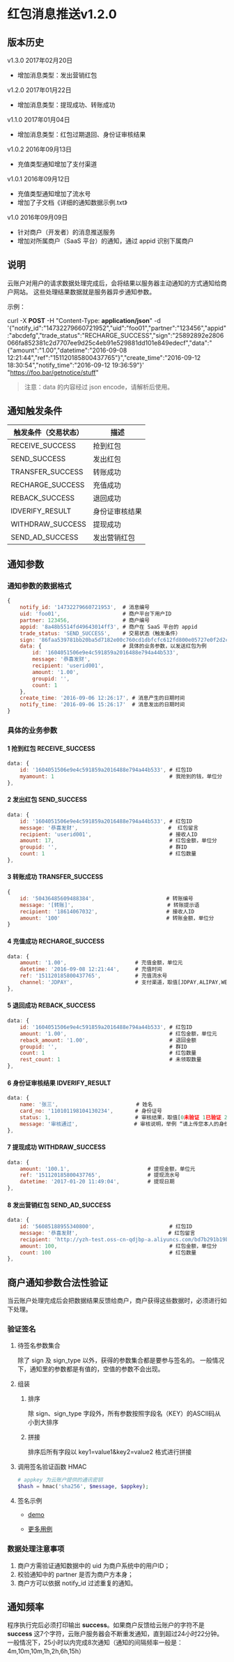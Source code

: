 # 红包消息推送v1.2.0

## 版本历史

v1.3.0 2017年02月20日

* 增加消息类型：发出营销红包

v1.2.0 2017年01月22日

* 增加消息类型：提现成功、转账成功
 
v1.1.0 2017年01月04日

* 增加消息类型：红包过期退回、身份证审核结果

v1.0.2 2016年09月13日

* 充值类型通知增加了支付渠道

v1.0.1 2016年09月12日

* 充值类型通知增加了流水号
* 增加了子文档《详细的通知数据示例.txt》

v1.0 2016年09月09日

* 针对商户（开发者）的消息推送服务
* 增加对所属商户（SaaS 平台）的通知，通过 appid 识别下属商户

## 说明

云账户对用户的请求数据处理完成后，会将结果以服务器主动通知的方式通知给商户网站。
这些处理结果数据就是服务器异步通知参数。

示例：

curl -X __POST__ -H "Content-Type: __application/json__" -d '{"notify_id":"14732279660721952","uid":"foo01","partner":"123456","appid":"abcdefg","trade_status":"RECHARGE_SUCCESS","sign":"25892892e2806066fa852381c2d7707ee9d25c4eb91e529881dd101e849edecf","data":"{\"amount\":\"1.00\",\"datetime\":\"2016-09-08 12:21:44\",\"ref\":\"151120185800437765\"}","create_time":"2016-09-12 18:30:54","notify_time":"2016-09-12 19:36:59"}' "https://foo.bar/getnotice/stuff"

> 注意：data 的内容经过 json encode，请解析后使用。


## 通知触发条件

|触发条件（交易状态）|描述|
|-----------------|------------|
|RECEIVE_SUCCESS  |抢到红包     |
|SEND_SUCCESS     |发出红包     |
|TRANSFER_SUCCESS |转账成功     |
|RECHARGE_SUCCESS |充值成功     |
|REBACK_SUCCESS   |退回成功     |
|IDVERIFY_RESULT  |身份证审核结果|
|WITHDRAW_SUCCESS |提现成功     |
|SEND_AD_SUCCESS  |发出营销红包  |

## 通知参数

### 通知参数的数据格式

```js
{
    notify_id: '14732279660721953',  # 消息编号
    uid: 'foo01',                    # 商户平台下用户ID
    partner: 123456,                 # 商户编号
    appid: '8a48b5514fd49643014ff3', # 商户在 SaaS 平台的 appid
    trade_status: 'SEND_SUCCESS',    # 交易状态（触发条件）
    sign: '86faa539781bb20ba5d7182e00c760cd1dbfcfc612fd800e05727e0f2d2c875c',
    data: {                          # 具体的业务参数，以发送红包为例
        id: '1604051506e9e4c591859a2016488e794a44b533',
        message: '恭喜发财',                            
        recipient: 'userid001',                        
        amount: '1.00',                                
        groupid: '',                                   
        count: 1                                       
    },
    create_time: '2016-09-06 12:26:17', # 消息产生的日期时间
    notify_time: '2016-09-06 15:26:17'  # 消息发出的日期时间
}
```
### 具体的业务参数

#### 1 抢到红包 RECEIVE_SUCCESS

```js
data: {
    id: '1604051506e9e4c591859a2016488e794a44b533', # 红包ID
    myamount: 1                                     # 我抢到的钱，单位分
},
```

#### 2 发出红包 SEND_SUCCESS

```js
data: {
    id: '1604051506e9e4c591859a2016488e794a44b533', # 红包ID
    message: '恭喜发财',                             #  红包留言
    recipient: 'userid001',                         # 接收人ID
    amount: 17,                                     # 红包金额，单位分
    groupid: '',                                    # 群ID
    count: 1                                        # 红包数量
},
```

#### 3 转账成功 TRANSFER_SUCCESS

```js
{
    id: '50436485609488384',                       # 转账编号
    message: '[转账]',                              # 转账提示语
    recipient: '18614067032',                      # 接收人ID
    amount: '100'                                  # 转账金额，单位分
}
```

#### 4 充值成功 RECHARGE_SUCCESS

```js
data: {
    amount: '1.00',                      # 充值金额，单位元
    datetime: '2016-09-08 12:21:44',     # 充值时间
    ref: '151120185800437765',           # 充值流水号         
    channel: 'JDPAY',                    # 支付渠道，取值[JDPAY,ALIPAY,WECHAT]
},
```

#### 5 退回成功 REBACK_SUCCESS

```js
data: {
    id: '1604051506e9e4c591859a2016488e794a44b533', # 红包ID
    amount: '1.00',                                 # 红包金额，单位元
    reback_amount: '1.00',                          # 退回金额
    groupid: '',                                    # 群ID
    count: 1                                        # 红包数量
    rest_count: 1                                   # 未领取数量
},
```

#### 6 身份证审核结果 IDVERIFY_RESULT

```js
data: {
    name: '张三',                         # 姓名
    card_no: '110101198104130234',       # 身份证号
    status: 1,                           # 审核结果，取值[0未验证 1已验证 2验证失败 3审核中]
    message: '审核通过',                  # 审核说明，举例 “请上传您本人的身份证照片”
},
```

#### 7 提现成功 WITHDRAW_SUCCESS

```js
data: {
    amount: '100.1',                         # 提现金额，单位元
    ref: '151120185800437765',               # 提现流水号       
    datetime: '2017-01-20 11:49:04',         # 提现日期
},
```

#### 8 发出营销红包 SEND_AD_SUCCESS

```js
data: {
    id: '56085188955340800',                        # 红包ID
    message: '恭喜发财',                             # 红包留言
    recipient: 'http://yzh-test.oss-cn-qdjbp-a.aliyuncs.com/bd7b291b19b170a424d5718aa9ff95db.csv?OSSAccessKeyId=LTAIdARoqg48v3sJ\u0026Expires=1487604368\u0026Signature=RbUII2o7FXZ2XPz53%2Foe0bRK5DY%3D', # 接收人文件
    amount: 100,                                    # 红包金额，单位分
    count: 100                                      # 红包数量
},
```

## 商户通知参数合法性验证

当云账户处理完成后会把数据结果反馈给商户，商户获得这些数据时，必须进行如下处理。

### 验证签名

1. 待签名参数集合
    
    除了 sign 及 sign_type 以外，获得的参数集合都是要参与签名的。
    一般情况下，通知里的参数都是有值的，空值的参数不会出现。

1. 组装
    1. 排序

        除 sign、sign_type 字段外，所有参数按照字段名（KEY）的ASCII码从小到大排序
        
    2. 拼接

        排序后所有字段以 key1=value1&key2=value2 格式进行拼接
        
1. 调用签名验证函数 HMAC

    ```php
    # appkey 为云账户提供的通讯密钥
    $hash = hmac('sha256', $message, $appkey);
    ```
    
1. 签名示例

    * [demo](./sign_demo.php)
    
    * [更多用例](./详细的通知数据示例.txt)

### 数据处理注意事项

1. 商户方需验证通知数据中的 uid 为商户系统中的用户ID；
1. 校验通知中的 partner 是否为商户方本身；
1. 商户方可以依据 notify_id 过滤重复的通知。

## 通知频率

程序执行完后必须打印输出 __success__。如果商户反馈给云账户的字符不是 __success__ 这7个字符，云账户服务器会不断重发通知，直到超过24小时22分钟。
一般情况下，25小时以内完成8次通知（通知的间隔频率一般是：4m,10m,10m,1h,2h,6h,15h）

